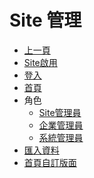 # Site 管理
* [上一頁](../README.md)
* [Site啟用]()
* [登入]()
* [首頁]()
* 角色
    * [Site管理員](siteManager.md)
    * [企業管理員](enterprisesiteManager.md)
    * [系統管理員](systemManager.md)
* [匯入資料](importdata.md)
* [首頁自訂版面](customhomepage/README.md)
 
